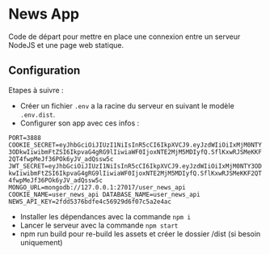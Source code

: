 # News App

Code de départ pour mettre en place une connexion entre un serveur NodeJS et une page web statique.

## Configuration

Etapes à suivre :

- Créer un fichier `.env` a la racine du serveur en suivant le modèle `.env.dist`.
- Configurer son app avec ces infos :

`PORT=3888
COOKIE_SECRET=eyJhbGciOiJIUzI1NiIsInR5cCI6IkpXVCJ9.eyJzdWIiOiIxMjM0NTY3ODkwIiwibmFtZSI6IkpvaG4gRG9lIiwiaWF0IjoxNTE2MjM5MDIyfQ.SflKxwRJSMeKKF2QT4fwpMeJf36POk6yJV_adQssw5c
JWT_SECRET=eyJhbGciOiJIUzI1NiIsInR5cCI6IkpXVCJ9.eyJzdWIiOiIxMjM0NTY3ODkwIiwibmFtZSI6IkpvaG4gRG9lIiwiaWF0IjoxNTE2MjM5MDIyfQ.SflKxwRJSMeKKF2QT4fwpMeJf36POk6yJV_adQssw5c
MONGO_URL=mongodb://127.0.0.1:27017/user_news_api
COOKIE_NAME=user_news_api
DATABASE_NAME=user_news_api
NEWS_API_KEY=2fdd5376bdfe4c56929d6f07c5a2e4ac`

- Installer les dépendances avec la commande `npm i`
- Lancer le serveur avec la commande `npm start`
- npm run build pour re-build les assets et créer le dossier /dist (si besoin uniquement)
